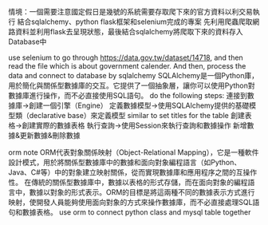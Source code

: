 情境：一個需要注意國定假日是幾號的系統需要存取爬下來的官方資料以利交易執行
結合sqlalchemy、python flask框架和selenium完成的專案
先利用爬蟲爬取網路資料並利用flask去呈現狀態，最後結合sqlalchemy將爬取下來的資料存入Database中

use selenium to go through https://data.gov.tw/dataset/14718, and then read the file which is about government calender.
And then, process the data and connect to database by sqlalchemy
SQLAlchemy是一個Python庫，用於簡化與關係型數據庫的交互。它提供了一個抽象層，讓你可以使用Python對數據庫進行操作，而不必直接使用SQL語句。
do the following steps:
連接到數據庫->創建一個引擎（Engine）
定義數據模型->使用SQLAlchemy提供的基礎模型類（declarative base）來定義模型 similar to set titles for the table
創建表格->創建實際的數據表格
執行查詢->使用Session來執行查詢和數據操作 新增數據&更新數據&刪除數據

orm note
ORM代表對象關係映射（Object-Relational Mapping），它是一種軟件設計模式，用於將關係型數據庫中的數據和面向對象編程語言（如Python、Java、C#等）中的對象建立映射關係，從而實現數據庫和應用程序之間的互操作性。
在傳統的關係型數據庫中，數據以表格的形式存儲，而在面向對象的編程語言中，數據以對象的形式表示。ORM的目標是將這兩種不同的數據表示方式進行映射，使開發人員能夠使用面向對象的方式來操作數據庫，而不必直接處理SQL語句和數據表格。
use orm to connect python class and mysql table together